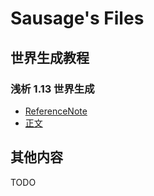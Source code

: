 # Sausage's Files

## 世界生成教程

### 浅析 1.13 世界生成

- [ReferenceNote](./worldgen/1.13-worldgen/reference-note.md)
- [正文](./worldgen/1.13-worldgen/1.13-worldgen.md)

## 其他内容

TODO

